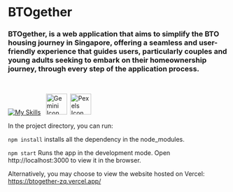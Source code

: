 # BTOgether
<h3>BTOgether, is a web application that aims to simplify the BTO housing journey in Singapore, offering a seamless and user-friendly experience that guides users, particularly couples and young adults seeking to embark on their homeownership journey, through every step of the application process.</h3>
<br/>

[![My Skills](https://skillicons.dev/icons?i=react,firebase,tailwind,mui,vercel,html,css,js,github,npm,vscode&theme=dark)](https://skillicons.dev)
&nbsp;&nbsp;<img src="https://www.gstatic.com/lamda/images/favicon_v1_150160cddff7f294ce30.svg" width="48px" height="48px" alt="Gemini Icon" />&nbsp;&nbsp;<img src="https://avatars.githubusercontent.com/u/12876026?s=200&v=4" width="48px" height="48px" alt="Pexels Icon" />

In the project directory, you can run:

```npm install```
installs all the dependency in the node_modules.

```npm start```
Runs the app in the development mode.
Open http://localhost:3000 to view it in the browser.

Alternatively, you may choose to view the website hosted on Vercel:
https://btogether-zq.vercel.app/
